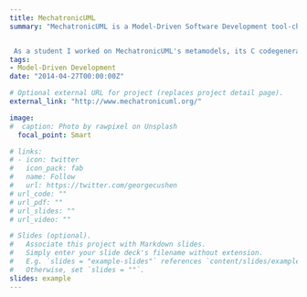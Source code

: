 ```yaml
---
title: MechatronicUML
summary: "MechatronicUML is a Model-Driven Software Development tool-chain for cyber-physical systems.


 As a student I worked on MechatronicUML's metamodels, its C codegenerator, and several Eclipse plugins. "
tags:
- Model-Driven Development
date: "2014-04-27T00:00:00Z"

# Optional external URL for project (replaces project detail page).
external_link: "http://www.mechatronicuml.org/"

image:
#  caption: Photo by rawpixel on Unsplash
  focal_point: Smart

# links:
# - icon: twitter
#   icon_pack: fab
#   name: Follow
#   url: https://twitter.com/georgecushen
# url_code: ""
# url_pdf: ""
# url_slides: ""
# url_video: ""

# Slides (optional).
#   Associate this project with Markdown slides.
#   Simply enter your slide deck's filename without extension.
#   E.g. `slides = "example-slides"` references `content/slides/example-slides.md`.
#   Otherwise, set `slides = ""`.
slides: example
---
```

